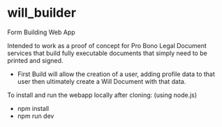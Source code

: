 # will_builder

Form Building Web App 

Intended to work as a proof of concept for Pro Bono Legal Document services that build fully executable documents that simply need to be printed and signed.
- First Build will allow the creation of a user, adding profile data to that user then ultimately create a Will Document with that data.


To install and run the webapp locally after cloning: (using node.js)
- npm install
- npm run dev
